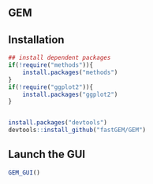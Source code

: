 GEM
----------------------


## Installation

```R
## install dependent packages
if(!require("methods")){
    install.packages("methods")
}
if(!require("ggplot2")){
    install.packages("ggplot2")
}


install.packages("devtools")
devtools::install_github("fastGEM/GEM")
```

## Launch the GUI

```R
GEM_GUI()
```
